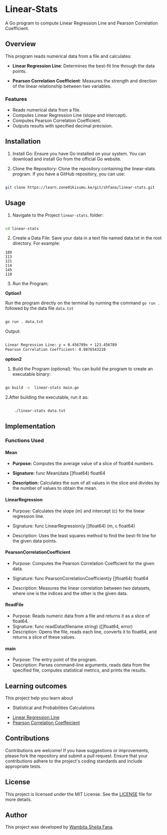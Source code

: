 # Linear-Stats

A Go program to compute  Linear Regression Line and Pearson Correlation Coefficient.

## Overview

This program reads numerical data from a file and calculates:

 + **Linear Regression Line**: Determines the best-fit line through the data points.
    
 + **Pearson Correlation Coefficient**: Measures the strength and direction of the linear relationship between two variables.

### Features

 - Reads numerical data from a file.
 - Computes Linear Regression Line (slope and intercept).
 - Computes Pearson Correlation Coefficient.
 - Outputs results with specified decimal precision.

## Installation

1. Install Go: Ensure you have Go installed on your system. You can download and install Go from the official Go website.

2. Clone the Repository: Clone the repository containing the linear-stats program. If you have a GitHub repository, you can use:

 ```  bash

git clone https://learn.zone01kisumu.ke/git/shfana/linear-stats.git
```


## Usage

1. Navigate to the Project `linear-stats`. folder:

```bash

cd linear-stats
```

2. Create a Data File: Save your data in a text file named data.txt in the root directory. For example:
```
189
113
121
114
145
110
```
3. Run the Program:


**Option1**

Run the program directly on the terminal by running the command `go run . ` followed by the data file `data.txt`

```sh

go run . data.txt
```
Output:

```bash

Linear Regression Line: y = 0.456789x + 123.456789
Pearson Correlation Coefficient: 0.9876543210
```

**option2**

1. Build the Program (optional): You can build the program to create an executable binary:

```sh

go build -o  linear-stats main.go
```


2.After building the executable, run it as:

```sh

    ./linear-stats data.txt
```
## Implementation

### Functions Used

#### Mean
 - **Purpose:** Computes the average value of a slice of float64 numbers.

 - **Signature:** func Mean(data []float64) float64

 - **Description:** Calculates the sum of all values in the slice and divides by the number of values to obtain the mean.

#### LinearRegression
- Purpose: Calculates the slope (m) and intercept (c) for the linear regression line.

- Signature: func LinearRegression(y []float64) (m, c float64)

- Description: Uses the least squares method to find the best-fit line for the given data points.

#### PearsonCorrelationCoefficient
- Purpose: Computes the Pearson Correlation Coefficient for the given data.
        
- Signature: func PearsonCorrelationCoefficient(y []float64) float64

- Description: Measures the linear correlation between two datasets, where one is the indices and the other is the given data.

#### ReadFile
- Purpose: Reads numeric data from a file and returns it as a slice of float64.
- Signature: func readData(filename string) ([]float64, error)
- Description: Opens the file, reads each line, converts it to float64, and returns a slice of these values.

#### main
- Purpose: The entry point of the program.
- Description: Parses command-line arguments, reads data from the specified file, computes statistical metrics, and prints the results.

## Learning outcomes

This project help you learn about

- Statistical and Probabilities Calculations 

 + [Linear Regression Line]('https://en.wikipedia.org/wiki/Linear_regression')
 + [Pearson Correlation Coeffeicient]('https://en.wikipedia.org/wiki/Pearson_correlation_coefficient')


## Contributions

Contributions are welcome! If you have suggestions or improvements, please fork the repository and submit a pull request. Ensure that your contributions adhere to the project's coding standards and include appropriate tests.

## License

This project is licensed under the MIT License. See the [LICENSE]('LICENSE') file for more details.

## Author

This project was developed by [Wambita Sheila Fana]('https://learn.zone01kisumu.ke/git/shfana').